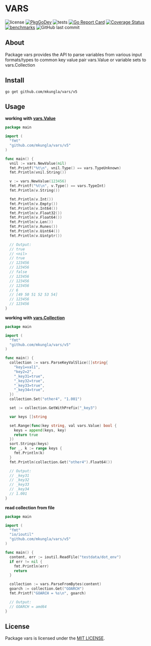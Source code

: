 # VARS

![license](https://img.shields.io/github/license/mkungla/vars)
[![PkgGoDev](https://pkg.go.dev/badge/github.com/mkungla/vars/v5)](https://pkg.go.dev/github.com/mkungla/vars/v5)
![tests](https://github.com/mkungla/vars/workflows/tests/badge.svg)
[![Go Report Card](https://goreportcard.com/badge/github.com/mkungla/vars)](https://goreportcard.com/report/github.com/mkungla/vars)
[![Coverage Status](https://coveralls.io/repos/github/mkungla/vars/badge.svg?branch=main)](https://coveralls.io/github/mkungla/vars?branch=main)
[![benchmarks](https://github.com/mkungla/vars/workflows/benchmarks/badge.svg)](https://dashboard.github.orijtech.com/graphs?repo=https%3A%2F%2Fgithub.com%2Fmkungla%2Fvars.git)
![GitHub last commit](https://img.shields.io/github/last-commit/mkungla/vars)

## About
Package vars provides the API to parse variables from various input formats/types to common key value pair vars.Value or variable sets to vars.Collection


## Install

```
go get github.com/mkungla/vars/v5
```

## Usage

**working with [vars.Value](https://pkg.go.dev/github.com/mkungla/vars/v5#Value)**

```go
package main

import (
  "fmt"
  "github.com/mkungla/vars/v5"
)

func main() {
  vnil := vars.NewValue(nil)
  fmt.Printf("%t\n", vnil.Type() == vars.TypeUnknown)
  fmt.Println(vnil.String())

  v := vars.NewValue(123456)
  fmt.Printf("%t\n", v.Type() == vars.TypeInt)
  fmt.Println(v.String())

  fmt.Println(v.Int())
  fmt.Println(v.Empty())
  fmt.Println(v.Int64())
  fmt.Println(v.Float32())
  fmt.Println(v.Float64())
  fmt.Println(v.Len())
  fmt.Println(v.Runes())
  fmt.Println(v.Uint64())
  fmt.Println(v.Uintptr())

  // Output:
  // true
  // <nil>
  // true
  // 123456
  // 123456
  // false
  // 123456
  // 123456
  // 123456
  // 6
  // [49 50 51 52 53 54]
  // 123456
  // 123456
}
```

**working with [vars.Collection](https://pkg.go.dev/github.com/mkungla/vars/v5#Collection)**

```go
package main

import (
  "fmt"
  "github.com/mkungla/vars/v5"
)

func main() {
  collection := vars.ParseKeyValSlice([]string{
    "key1=val1",
    "key2=2",
    "_key31=true",
    "_key32=true",
    "_key33=true",
    "_key34=true",
  })
  collection.Set("other4", "1.001")

  set := collection.GetWithPrefix("_key3")

  var keys []string

  set.Range(func(key string, val vars.Value) bool {
    keys = append(keys, key)
    return true
  })
  sort.Strings(keys)
  for _, k := range keys {
    fmt.Println(k)
  }
  fmt.Println(collection.Get("other4").Float64())

  // Output:
  // _key31
  // _key32
  // _key33
  // _key34
  // 1.001
}
```

**read collection from file**

```go
package main

import (
  "fmt"
  "io/ioutil"
  "github.com/mkungla/vars/v5"
)

func main() {
  content, err := ioutil.ReadFile("testdata/dot_env")
  if err != nil {
    fmt.Println(err)
    return
  }

  collection := vars.ParseFromBytes(content)
  goarch := collection.Get("GOARCH")
  fmt.Printf("GOARCH = %s\n", goarch)

  // Output:
  // GOARCH = amd64
}
```

## License

Package vars is licensed under the [MIT LICENSE](./LICENSE).
